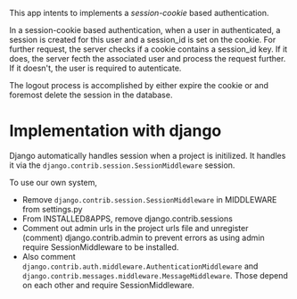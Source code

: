 This app intents to implements a *session-cookie* based authentication.

In a session-cookie based authentication, when a user in authenticated,
a session is created for this user and a session_id is set on the cookie.
For further request, the server checks if a cookie contains a session_id
key. If it does, the server fecth the associated user and process the
request further. If it doesn't, the user is required to autenticate.

The logout process is accomplished by either expire the cookie or and 
foremost delete the session in the database.

# Implementation with django

Django automatically handles session when a project is initilized. It handles it
via the `django.contrib.session.SessionMiddleware` session.

To use our own system,
- Remove `django.contrib.session.SessionMiddleware` in MIDDLEWARE
    from settings.py
- From INSTALLED8APPS, remove django.contrib.sessions
- Comment out admin urls in the project urls file and unregister (comment)
    django.contrib.admin to prevent errors as using admin require 
    SessionMiddleware to be installed.
- Also comment `django.contrib.auth.middleware.AuthenticationMiddleware` and
    `django.contrib.messages.middleware.MessageMiddleware`.
    Those depend on each other and require SessionMiddleware.
